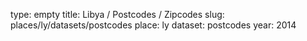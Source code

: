 type: empty
title: Libya / Postcodes / Zipcodes
slug: places/ly/datasets/postcodes
place: ly
dataset: postcodes
year: 2014
